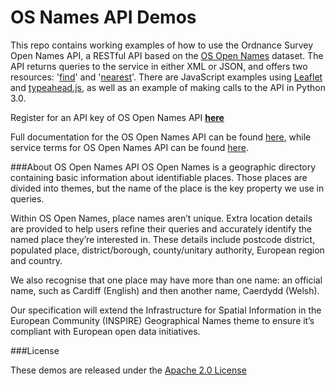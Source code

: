 # OS Names API Demos

This repo contains working examples of how to use the Ordnance Survey Open Names API, a RESTful API based on the [OS Open Names](https://www.ordnancesurvey.co.uk/business-and-government/products/os-open-names.html) dataset. The API returns queries to the service in either XML or JSON, and offers two resources: '[find](https://apidocs.os.uk/docs/os-names-find)' and '[nearest](https://apidocs.os.uk/docs/os-names-nearest)'. There are JavaScript examples using [Leaflet](http://leafletjs.com/) and [typeahead.js](https://twitter.github.io/typeahead.js/), as well as an example of making calls to the API in Python 3.0. 

Register for an API key of OS Open Names API **[here](https://developer.ordnancesurvey.co.uk/user/register)**

Full documentation for the OS Open Names API can be found [here](https://apidocs.os.uk/docs/os-names-overview), while service terms for OS Open Names API can be found [here](https://developer.ordnancesurvey.co.uk/sites/default/files/OS_Places_v2-1.pdf).

###About OS Open Names API
OS Open Names is a geographic directory containing basic information about identifiable places. Those places are divided into themes, but the name of the place is the key property we use in queries.

Within OS Open Names, place names aren’t unique. Extra location details are provided to help users refine their queries and accurately identify the named place they’re interested in. These details include postcode district, populated place, district/borough, county/unitary authority, European region and country.

We also recognise that one place may have more than one name: an official name, such as Cardiff (English) and then another name, Caerdydd (Welsh).

Our specification will extend the Infrastructure for Spatial Information in the European Community (INSPIRE) Geographical Names theme to ensure it’s compliant with European open data initiatives.

###License

These demos are released under the [Apache 2.0 License](http://www.apache.org/licenses/LICENSE-2.0.html)

